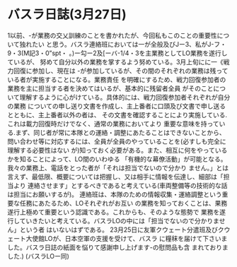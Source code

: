 # バスラ日誌(3月27日)

1以前、-が業務の交乂訓練のことを書かれたが、今回私もこのことの重要性について独れたい
と思う。バスラ連絡班においては一が全般及びJー3、私がJ-フ・9・3(M記3・0”spt・
。)ー勾ー2及[ーバ-1/4・3を主業務としてLO業務を遂行しているが、
努めて自分以外の業務を掌するよう努めている。3月上旬にに一《戦力回復に参加し、現在は
-が参加しているが、その間のそれぞれの業務は残っている者が実施することになる。業務責任
を明確にするため、戦力回復参加者の業務を主に担当する者を決めてはいるが、基本的に残留者全員
がそのことについて理解するように心がけている。具体的には、戦力回復参加者それぞれが自分の業務
についての申し送り文書を作成し、主上番者に口頭及び文書で申し送るとともに、主上番者以外の者は、
その文書を確認することにより実施している.これは載力回復時だけでなく、通常の業務においてより
重要な意味を持っている.まず、同じ者が常に本隊との運絡・調整にあたることはできないことから、
問い合わせ等に対応するには、全員が全員のやっていることを(必すしも完全に理解する必要性はない
が)知っておく必要がある。また、相互に何をやっているかを知ることによって、LO間のいわゆる
「有機的な幕僚活動」が可能となる。我々の業務上、電話をとった者が「それは担当でないので分かり
ません。」とは言えず、最低限、概要については把握し、又は相手に情報を伝達し、細部は「担当より
連絡させます」とするべきであると考えている(車両整備等の技術的な話は担当にお願いするが)。
連絡班は、本隊のための情報収集・運絡調整という重要な任務にあたるため、LOそれぞれがお互い
の業務を知っておくことは、果務遂行上極めて重要という認識である。これからも、そのような態勢で
業務を遂行していきたいと考えている。バスラLOの中には「担当でないので分かりません」という者
はいないはずである。
23月25日に友軍クウェート分遣班及びクウェート大使館LOが、日本空軍の支援を受けて、バスラ
に糧秣を届けて下さいました。バスラ日誌の紙面を悩りて感謝申し上げます-の慰問品も含
まれておりました.)
(バスラLOー同)
